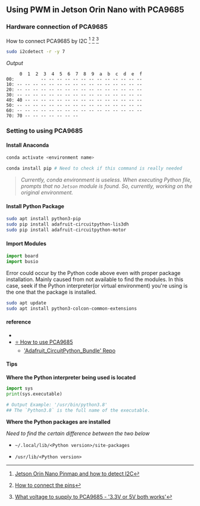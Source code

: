 
## Using PWM in Jetson Orin Nano with PCA9685






### Hardware connection of PCA9685



How to connect PCA9685 by I2C [^1.1] [^1.2] [^1.3]


```bash
sudo i2cdetect -r -y 7
```


*Output*
```
     0  1  2  3  4  5  6  7  8  9  a  b  c  d  e  f
00:          -- -- -- -- -- -- -- -- -- -- -- -- -- 
10: -- -- -- -- -- -- -- -- -- -- -- -- -- -- -- -- 
20: -- -- -- -- -- -- -- -- -- -- -- -- -- -- -- -- 
30: -- -- -- -- -- -- -- -- -- -- -- -- -- -- -- -- 
40: 40 -- -- -- -- -- -- -- -- -- -- -- -- -- -- -- 
50: -- -- -- -- -- -- -- -- -- -- -- -- -- -- -- -- 
60: -- -- -- -- -- -- -- -- -- -- -- -- -- -- -- -- 
70: 70 -- -- -- -- -- -- --  
```




### Setting to using PCA9685

#### Install Anaconda


```bash
conda activate <environment name>

conda install pip # Need to check if this command is really needed
```
> *Currently, conda environment is useless. When executing Python file, prompts that no `Jetson` module is found. So, currently, working on the original environment.*

#### Install Python Package
```bash
sudo apt install python3-pip
sudo pip install adafruit-circuitpython-lis3dh
sudo pip install adafruit-circuitpython-motor
```

#### Import Modules
```python
import board
import busio
```
Error could occur by the Python code above even with proper package installation. Mainly caused from not available to find the modules. In this case, seek if the Python interpreter(or virtual environment) you're using is the one that the package is installed.




```bash
sudo apt update
sudo apt install python3-colcon-common-extensions
```
[](https://colcon.readthedocs.io/en/released/user/installation.html)

#### reference
- [^1.1]: [Jetson Orin Nano Pinmap and how to detect I2C](https://jetsonhacks.com/nvidia-jetson-orin-nano-gpio-header-pinout)
- [⭐ How to use PCA9685](https://cdn-learn.adafruit.com/downloads/pdf/micropython-hardware-pca9685-dc-motor-and-stepper-driver.pdf#page=8)
    - ['Adafruit_CircuitPython_Bundle' Repo](https://github.com/adafruit/Adafruit_CircuitPython_Bundle)


[^1.2]: [How to connect the pins](https://learn.adafruit.com/16-channel-pwm-servo-driver/hooking-it-up)
[^1.3]: [What voltage to supply to PCA9685 - '3.3V or 5V both works'](https://cdn-shop.adafruit.com/datasheets/PCA9685.pdf#page=39)
[^4]: [When `conda activate` is not working](https://github.com/conda/conda/issues/7980#issuecomment-441358406)
[]: [Why some files in Linux doesn't have extension](https://askubuntu.com/a/1188034)


#### Tips

**Where the Python interpreter being used is located**
```python
import sys
print(sys.executable)

# Output Example: '/usr/bin/python3.8'
## The `Python3.8` is the full name of the executable.
```
**Where the Python packages are installed**

*Need to find the certain difference between the two below*

- `~/.local/lib/<Python version>/site-packages`

- `/usr/lib/<Python version>`
